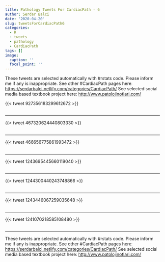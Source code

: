```yaml
---
title: Pathology Tweets For CardiacPath - 6
author: Serdar Balci
date: '2020-04-20'
slug: tweetsForCardiacPath6
categories:
  - R
  - tweets
  - pathology
  - CardiacPath
tags: []
image:
  caption: ''
  focal_point: ''
---
```



These tweets are selected automatically with #rstats code. Please inform me if any is inappropriate.
See other #CardiacPath pages here: https://serdarbalci.netlify.com/categories/CardiacPath/ 
See selected social media based textbook project here: http://www.patolojinotlari.com/

{{< tweet 927356183299612672 >}}
<br>
<br>
<hr>
{{< tweet 467320624440803330 >}}
<br>
<br>
<hr>
{{< tweet 466656775861993472 >}}
<br>
<br>
<hr>
{{< tweet 1243695445660119040 >}}
<br>
<br>
<hr>
{{< tweet 1244300440243748866 >}}
<br>
<br>
<hr>
{{< tweet 1243446067259035648 >}}
<br>
<br>
<hr>
{{< tweet 1241070218585108480 >}}
<br>
<br>
<hr>


These tweets are selected automatically with #rstats code. Please inform me if any is inappropriate.
See other #CardiacPath pages here: https://serdarbalci.netlify.com/categories/CardiacPath/ 
See selected social media based textbook project here: http://www.patolojinotlari.com/

